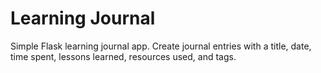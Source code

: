 # Learning Journal
Simple Flask learning journal app. Create journal entries with a title, date, time spent, lessons learned, resources used, and tags. 